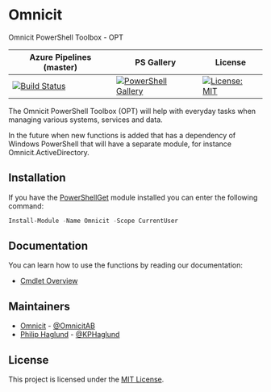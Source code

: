 # Omnicit
Omnicit PowerShell Toolbox - OPT

| Azure Pipelines (master) | PS Gallery | License
|---|---|---|
[![Build Status](https://dev.azure.com/omnicit/Omnicit/_apis/build/status/Omnicit.Omnicit?branchName=master)](https://dev.azure.com/omnicit/Omnicit/_build/latest?definitionId=1&branchName=master) | [![PowerShell Gallery](https://img.shields.io/powershellgallery/dt/omnicit.svg)](https://www.powershellgallery.com/packages/Omnicit/) | [![License: MIT](https://img.shields.io/badge/License-MIT-yellow.svg)](https://github.com/Omnicit/Omnicit/blob/master/LICENSE)

The Omnicit PowerShell Toolbox (OPT) will help with everyday tasks when managing various systems, services and data.

In the future when new functions is added that has a dependency of Windows PowerShell that will have a separate module, for instance Omnicit.ActiveDirectory.

## Installation

If you have the [PowerShellGet](https://msdn.microsoft.com/powershell/gallery/readme) module installed
you can enter the following command:

```PowerShell
Install-Module -Name Omnicit -Scope CurrentUser
```

## Documentation

You can learn how to use the functions by reading our documentation:

- [Cmdlet Overview](docs/en-US/Omnicit.md)

## Maintainers

- [Omnicit](https://github.com/Omnicit) - [@OmnicitAB](https://twitter.com/OmnicitAB)
- [Philip Haglund](https://github.com/PhilipHaglund) - [@KPHaglund](http://twitter.com/KPHaglund)

## License

This project is licensed under the [MIT License](LICENSE).
